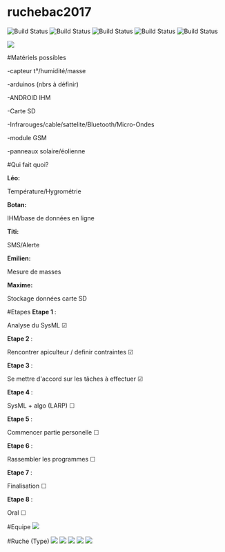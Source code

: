 # ruchebac2017
![Build Status](https://img.shields.io/badge/Emilien-10-yellow.svg?style=flat)
![Build Status](https://img.shields.io/badge/Titi-10-blue.svg?style=flat)
![Build Status](https://img.shields.io/badge/Maxime-10-blue.svg?style=flat)
![Build Status](https://img.shields.io/badge/Leo-10-yellow.svg?style=flat)
![Build Status](https://img.shields.io/badge/Botan-30-red.svg?style=flat)

<img src="graph.png"/>


#Matériels possibles

<p>-capteur t°/humidité/masse </p>
<p>-arduinos (nbrs à définir)  </p>
<p>-ANDROID IHM  </p>
<p>-Carte SD  </p>
<p>-Infrarouges/cable/sattelite/Bluetooth/Micro-Ondes  </p>
<p>-module GSM </p>
<p>-panneaux solaire/éolienne   </p>


#Qui fait quoi?

<b>Léo: </b><p>Température/Hygrométrie </p>
<b>Botan: </b><p>IHM/base de données en ligne </p>
<b>Titi: </b><p>SMS/Alerte </p>
<b>Emilien: </b><p>Mesure de masses  </p>
<b>Maxime: </b><p>Stockage données carte SD </p>


#Etapes
<b>Etape 1 </b> : <p>Analyse du SysML &#9745; </p>
<b>Etape 2 </b> : <p>Rencontrer apiculteur / definir contraintes &#9745;</p>
<b>Etape 3 </b> : <p>Se mettre d'accord sur les tâches à effectuer &#9745;</p>
<b>Etape 4 </b> : <p>SysML + algo (LARP) &#9744;</p>
<b>Etape 5 </b> : <p>Commencer partie personelle &#9744;</p>
<b>Etape 6 </b> : <p>Rassembler les programmes &#9744;</p>
<b>Etape 7 </b> : <p>Finalisation &#9744;</p>
<b>Etape 8 </b> : <p>Oral &#9744;</p>

#Equipe
<img src="images/20161214_102659.jpg"/>

#Ruche (Type)
<img src="images/20161214_101843.jpg"/>
<img src="images/20161214_101950.jpg"/>
<img src="images/20161214_102004.jpg"/>
<img src="images/20161214_102014.jpg"/>
<img src="images/20161214_102024.jpg"/>
